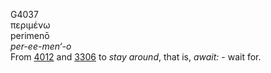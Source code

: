 <body>
  <p>G4037<br>  περιμένω  <br> perimenō  <br><i>per-ee-men‘-o </i><br>From <a href="g4012.htm">4012</a> and <a href="g3306.htm">3306</a>  to <i>stay</i> <i>around</i>, that is, <i>await:</i> - wait for.<br></p>
 </body>